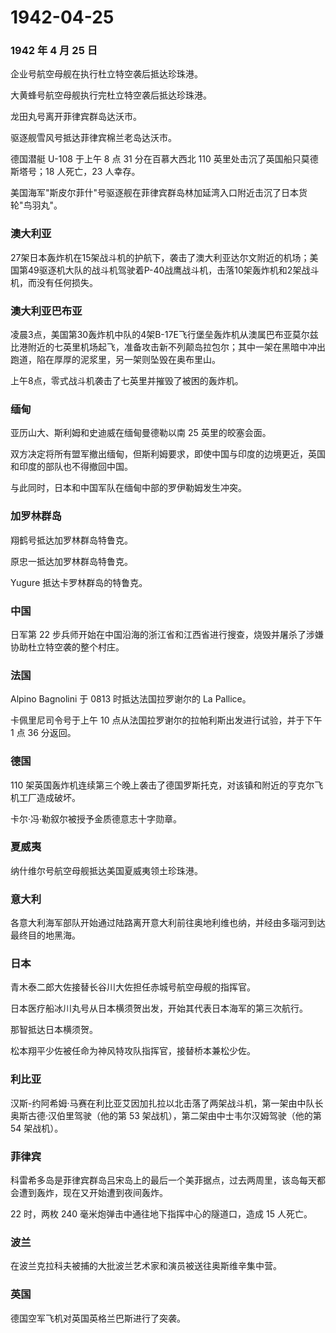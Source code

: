 # 1942-04-25

### 1942 年 4 月 25 日

企业号航空母舰在执行杜立特空袭后抵达珍珠港。

大黄蜂号航空母舰执行完杜立特空袭后抵达珍珠港。

龙田丸号离开菲律宾群岛达沃市。

驱逐舰雪风号抵达菲律宾棉兰老岛达沃市。

德国潜艇 U-108 于上午 8 点 31 分在百慕大西北 110
英里处击沉了英国船只莫德斯塔号；18 人死亡，23 人幸存。

美国海军"斯皮尔菲什"号驱逐舰在菲律宾群岛林加延湾入口附近击沉了日本货轮"鸟羽丸"。

### 澳大利亚

27架日本轰炸机在15架战斗机的护航下，袭击了澳大利亚达尔文附近的机场；美国第49驱逐机大队的战斗机驾驶着P-40战鹰战斗机，击落10架轰炸机和2架战斗机，而没有任何损失。

### 澳大利亚巴布亚

凌晨3点，美国第30轰炸机中队的4架B-17E飞行堡垒轰炸机从澳属巴布亚莫尔兹比港附近的七英里机场起飞，准备攻击新不列颠岛拉包尔；其中一架在黑暗中冲出跑道，陷在厚厚的泥浆里，另一架则坠毁在奥布里山。

上午8点，零式战斗机袭击了七英里并摧毁了被困的轰炸机。

### 缅甸

亚历山大、斯利姆和史迪威在缅甸曼德勒以南 25 英里的皎塞会面。

双方决定将所有盟军撤出缅甸，但斯利姆要求，即使中国与印度的边境更近，英国和印度的部队也不得撤回中国。

与此同时，日本和中国军队在缅甸中部的罗伊勒姆发生冲突。

### 加罗林群岛

翔鹤号抵达加罗林群岛特鲁克。

原忠一抵达加罗林群岛特鲁克。

Yugure 抵达卡罗林群岛的特鲁克。

### 中国

日军第 22
步兵师开始在中国沿海的浙江省和江西省进行搜查，烧毁并屠杀了涉嫌协助杜立特空袭的整个村庄。

### 法国

Alpino Bagnolini 于 0813 时抵达法国拉罗谢尔的 La Pallice。

卡佩里尼司令号于上午 10 点从法国拉罗谢尔的拉帕利斯出发进行试验，并于下午
1 点 36 分返回。

### 德国

110
架英国轰炸机连续第三个晚上袭击了德国罗斯托克，对该镇和附近的亨克尔飞机工厂造成破坏。

卡尔·冯·勒叙尔被授予金质德意志十字勋章。

### 夏威夷

纳什维尔号航空母舰抵达美国夏威夷领土珍珠港。

### 意大利

各意大利海军部队开始通过陆路离开意大利前往奥地利维也纳，并经由多瑙河到达最终目的地黑海。

### 日本

青木泰二郎大佐接替长谷川大佐担任赤城号航空母舰的指挥官。

日本医疗船冰川丸号从日本横须贺出发，开始其代表日本海军的第三次航行。

那智抵达日本横须贺。

松本翔平少佐被任命为神风特攻队指挥官，接替桥本兼松少佐。

### 利比亚

汉斯-约阿希姆·马赛在利比亚艾因加扎拉以北击落了两架战斗机，第一架由中队长奥斯古德·汉伯里驾驶（他的第
53 架战机），第二架由中士韦尔汉姆驾驶（他的第 54 架战机）。

### 菲律宾

科雷希多岛是菲律宾群岛吕宋岛上的最后一个美菲据点，过去两周里，该岛每天都会遭到轰炸，现在又开始遭到夜间轰炸。

22 时，两枚 240 毫米炮弹击中通往地下指挥中心的隧道口，造成 15 人死亡。

### 波兰

在波兰克拉科夫被捕的大批波兰艺术家和演员被送往奥斯维辛集中营。

### 英国

德国空军飞机对英国英格兰巴斯进行了突袭。